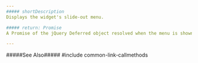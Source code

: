 ```yaml
---
##### shortDescription
Displays the widget's slide-out menu.

##### return: Promise
A Promise of the jQuery Deferred object resolved when the menu is shown.

---
```

#####See Also#####
#include common-link-callmethods